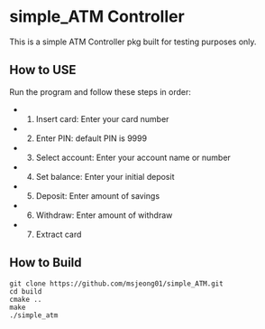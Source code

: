 # simple_ATM Controller

This is a simple ATM Controller pkg built for testing purposes only.

## How to USE
Run the program and follow these steps in order:
- 1. Insert card: Enter your card number
- 2. Enter PIN: default PIN is 9999
- 3. Select account: Enter your account name or number
- 4. Set balance: Enter your initial deposit
- 5. Deposit: Enter amount of savings
- 6. Withdraw: Enter amount of withdraw
- 7. Extract card


## How to Build
```
git clone https://github.com/msjeong01/simple_ATM.git
cd build
cmake ..
make
./simple_atm
```